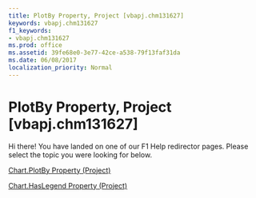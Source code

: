 ```yaml
---
title: PlotBy Property, Project [vbapj.chm131627]
keywords: vbapj.chm131627
f1_keywords:
- vbapj.chm131627
ms.prod: office
ms.assetid: 39fe68e0-3e77-42ce-a538-79f13faf31da
ms.date: 06/08/2017
localization_priority: Normal
---
```



# PlotBy Property, Project [vbapj.chm131627]

Hi there! You have landed on one of our F1 Help redirector pages. Please select the topic you were looking for below.

[Chart.PlotBy Property (Project)](http://msdn.microsoft.com/library/10483232-929b-c040-025e-059ddf2fe915%28Office.15%29.aspx)

[Chart.HasLegend Property (Project)](http://msdn.microsoft.com/library/3e4ba5bd-eb29-bb28-7403-87222b47ae40%28Office.15%29.aspx)


